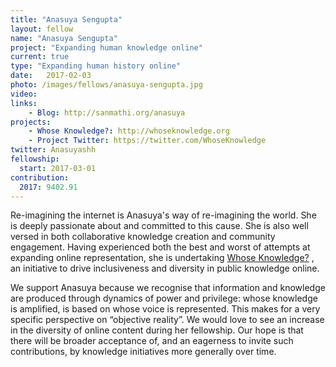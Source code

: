 ```yaml
---
title: "Anasuya Sengupta"
layout: fellow
name: "Anasuya Sengupta"
project: "Expanding human knowledge online"
current: true
type: "Expanding human history online"
date:   2017-02-03
photo: /images/fellows/anasuya-sengupta.jpg
video: 
links:
    - Blog: http://sanmathi.org/anasuya
projects:
    - Whose Knowledge?: http://whoseknowledge.org
    - Project Twitter: https://twitter.com/WhoseKnowledge
twitter: Anasuyashh
fellowship:
  start: 2017-03-01
contribution:
  2017: 9402.91
---
```

Re-imagining the internet is Anasuya's way of re-imagining the world. She is deeply passionate about and committed to this cause. She is also well versed in both collaborative knowledge creation and community engagement. Having experienced both the best and worst of attempts at expanding online representation, she is undertaking [Whose Knowledge?](http://whoseknowledge.org) , an initiative to drive inclusiveness and diversity in public knowledge online. 

We support Anasuya because we recognise that information and knowledge are  produced through dynamics of power and privilege: whose knowledge is  amplified, is based on whose voice is represented. This makes for a very  specific  perspective on “objective reality”. We would love to see an  increase in the diversity of online content during her fellowship. Our hope is that there will be broader acceptance of, and an eagerness to invite such contributions, by knowledge initiatives more generally over time.